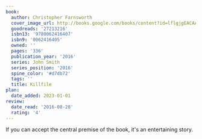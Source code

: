 ```yaml
---
book:
  author: Christopher Farnsworth
  cover_image_url: http://books.google.com/books/content?id=lflgjgEACAAJ&printsec=frontcover&img=1&zoom=1&source=gbs_api
  goodreads: '27213216'
  isbn13: '9780062416407'
  isbn9: '0062416405'
  owned: ''
  pages: '336'
  publication_year: '2016'
  series: John Smith
  series_position: '2016'
  spine_color: '#d7db72'
  tags: ''
  title: Killfile
plan:
  date_added: 2023-01-01
review:
  date_read: '2016-08-28'
  rating: '4'
---
```


If you can accept the central premise of the book, it's an entertaining story.
